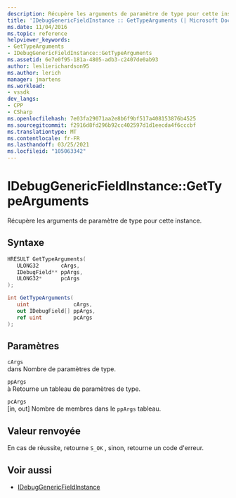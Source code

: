 ```yaml
---
description: Récupère les arguments de paramètre de type pour cette instance.
title: 'IDebugGenericFieldInstance :: GetTypeArguments (| Microsoft Docs'
ms.date: 11/04/2016
ms.topic: reference
helpviewer_keywords:
- GetTypeArguments
- IDebugGenericFieldInstance::GetTypeArguments
ms.assetid: 6e7e0f95-181a-4805-adb3-c2407de0ab93
author: leslierichardson95
ms.author: lerich
manager: jmartens
ms.workload:
- vssdk
dev_langs:
- CPP
- CSharp
ms.openlocfilehash: 7e03fa29071aa2e8b6f9bf517a408153876b4525
ms.sourcegitcommit: f2916d8fd296b92cc402597d1d1eecda4f6cccbf
ms.translationtype: MT
ms.contentlocale: fr-FR
ms.lasthandoff: 03/25/2021
ms.locfileid: "105063342"
---
```

# <a name="idebuggenericfieldinstancegettypearguments"></a>IDebugGenericFieldInstance::GetTypeArguments
Récupère les arguments de paramètre de type pour cette instance.

## <a name="syntax"></a>Syntaxe

```cpp
HRESULT GetTypeArguments(
   ULONG32       cArgs,
   IDebugField** ppArgs,
   ULONG32*      pcArgs
);
```

```csharp
int GetTypeArguments(
   uint              cArgs,
   out IDebugField[] ppArgs,
   ref uint          pcArgs
);
```

## <a name="parameters"></a>Paramètres
`cArgs`\
dans Nombre de paramètres de type.

`ppArgs`\
à Retourne un tableau de paramètres de type.

`pcArgs`\
[in, out] Nombre de membres dans le `ppArgs` tableau.

## <a name="return-value"></a>Valeur renvoyée
 En cas de réussite, retourne `S_OK` , sinon, retourne un code d'erreur.

## <a name="see-also"></a>Voir aussi
- [IDebugGenericFieldInstance](../../../extensibility/debugger/reference/idebuggenericfieldinstance.md)
